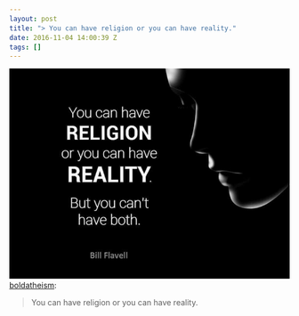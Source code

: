 ```yaml
---
layout: post
title: "> You can have religion or you can have reality."
date: 2016-11-04 14:00:39 Z
tags: []
---
```

![](/media/2016/11/152727206947.jpg)
[boldatheism](http://boldatheism.tumblr.com/post/152648462962):

> You can have religion or you can have reality.
